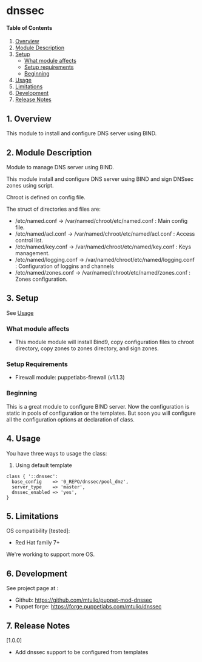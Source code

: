 # dnssec

#### Table of Contents

1. [Overview](#1-overview)
2. [Module Description](#2-module-description)
3. [Setup](#3-setup)
    * [What module affects](#what-module-affects)
    * [Setup requirements](#setup-requirements)
    * [Beginning](#beginning)
4. [Usage](#4-usage)
5. [Limitations](#5-limitations)
6. [Development](#6-development)
7. [Release Notes](#7-release-notes)


## 1. Overview

This module to install and configure DNS server using BIND.

## 2. Module Description


Module to manage DNS server using BIND.

This module install and configure DNS server using BIND and sign DNSsec zones using script. 

Chroot is defined on config file. 

The struct of directories and files are:

* /etc/named.conf -> /var/named/chroot/etc/named.conf			: Main config file.
* /etc/named/acl.conf -> /var/named/chroot/etc/named/acl.conf		: Access control list.
* /etc/named/key.conf -> /var/named/chroot/etc/named/key.conf		: Keys management.
* /etc/named/logging.conf -> /var/named/chroot/etc/named/logging.conf	: Configuration of loggins and channels
* /etc/named/zones.conf -> /var/named/chroot/etc/named/zones.conf	: Zones configuration.

## 3. Setup

 See [Usage](#4-usage)

### What module affects

* This module module will install Bind9, copy configuration files to chroot directory, copy zones to zones directory, and sign zones.

### Setup Requirements 

* Firewall module: puppetlabs-firewall (v1.1.3)

### Beginning 

This is a great module to configure BIND server. Now the configuration is static in pools of configuration or the templates. But soon you will configure all the configuration options at declaration of class.

## 4. Usage

You have three ways to usage the class: 

1. Using default template

```
class { '::dnssec': 
  base_config    => '0_REPO/dnssec/pool_dmz',
  server_type    => 'master',
  dnssec_enabled => 'yes',
}
```

## 5. Limitations

OS compatibility [tested]: 
* Red Hat family 7+ 

We're working to support more OS.

## 6. Development

See project page at :
* Github: https://github.com/mtulio/puppet-mod-dnssec
* Puppet forge: https://forge.puppetlabs.com/mtulio/dnssec

## 7. Release Notes

[1.0.0]
* Add dnssec support to be configured from templates

